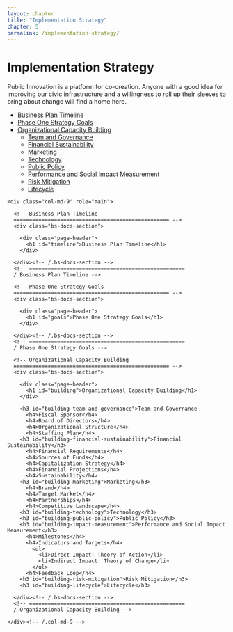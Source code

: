 ```yaml
--- 
layout: chapter
title: "Implementation Strategy"
chapter: 5
permalink: /implementation-strategy/
---
```


<div class="bs-header" id="content">
  <div class="container">
    <h1>Implementation Strategy</h1>
    <p>
      Public Innovation is a platform for co-creation. Anyone with a good idea for improving our civic infrastructure and a willingness to roll up their sleeves to bring about change will find a home here.
    </p>
  </div>
</div>

<div class="container bs-docs-container">
  <div class="row">
    <div class="col-md-3">
      <div class="bs-sidebar hidden-print" role="complementary">
        <ul class="nav bs-sidenav">
          <li><a href="#timeline">Business Plan Timeline</a></li>
          <li><a href="#goals">Phase One Strategy Goals</a></li>
          <li>
            <a href="#building">Organizational Capacity Building</a>
            <ul class="nav">
              <li><a href="#building-team-and-governance">Team and Governance</a></li>
              <li><a href="#building-financial-sustainability">Financial Sustainability</a></li>
              <li><a href="#building-marketing">Marketing</a></li>
              <li><a href="#building-technology">Technology</a></li>
              <li><a href="#building-public-policy">Public Policy</a></li>
              <li><a href="#building-impact-measurement">Performance and Social Impact Measurement</a></li>
              <li><a href="#building-risk-mitigation">Risk Mitigation</a></li>
              <li><a href="#building-lifecycle">Lifecycle</a></li>
            </ul>
          </li>
        </ul>
      </div>
    </div>

    <div class="col-md-9" role="main">

      <!-- Business Plan Timeline
      ================================================== -->
      <div class="bs-docs-section">

        <div class="page-header">
          <h1 id="timeline">Business Plan Timeline</h1>
        </div>

      </div><!-- /.bs-docs-section -->
      <!-- ==================================================
      / Business Plan Timeline -->

      <!-- Phase One Strategy Goals
      ================================================== -->
      <div class="bs-docs-section">

        <div class="page-header">
          <h1 id="goals">Phase One Strategy Goals</h1>
        </div>

      </div><!-- /.bs-docs-section -->
      <!-- ==================================================
      / Phase One Strategy Goals -->

      <!-- Organizational Capacity Building
      ================================================== -->
      <div class="bs-docs-section">

        <div class="page-header">
          <h1 id="building">Organizational Capacity Building</h1>
        </div>

        <h3 id="building-team-and-governance">Team and Governance
          <h4>Fiscal Sponsor</h4>
          <h4>Board of Directors</h4>
          <h4>Organizational Structure</h4>
          <h4>Staffing Plan</h4>
        <h3 id="building-financial-sustainability">Financial Sustainability</h3>
          <h4>Financial Requirements</h4>
          <h4>Sources of Funds</h4>
          <h4>Capitalization Strategy</h4>
          <h4>Financial Projections</h4>
          <h4>Sustainability</h4>
        <h3 id="building-marketing">Marketing</h3>
          <h4>Brand</h4>
          <h4>Target Market</h4>
          <h4>Partnerships</h4>
          <h4>Competitive Landscape</h4>
        <h3 id="building-technology">Technology</h3>
        <h3 id="building-public-policy">Public Policy</h3>
        <h3 id="building-impact-measurement">Performance and Social Impact Measurement</h3>
          <h4>Milestones</h4>
          <h4>Indicators and Targets</h4>
            <ul>
              <li>Direct Impact: Theory of Action</li>
              <li>Indirect Impact: Theory of Change</li>
            </ul>
          <h4>Feedback Loop</h4>
        <h3 id="building-risk-mitigation">Risk Mitigation</h3>
        <h3 id="building-lifecycle">Lifecycle</h3>

      </div><!-- /.bs-docs-section -->
      <!-- ==================================================
      / Organizational Capacity Building -->

    </div><!-- /.col-md-9 -->
  </div><!-- /.row -->
</div><!-- /.container.bs-docs-container -->
